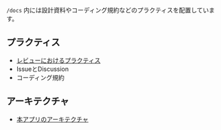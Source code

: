 `/docs` 内には設計資料やコーディング規約などのプラクティスを配置しています。

## プラクティス
- [レビューにおけるプラクティス](REVIEW_PRACTICE.md)
- IssueとDiscussion
- コーディング規約


## アーキテクチャ
- [本アプリのアーキテクチャ](ARCHITECTURE.md)
